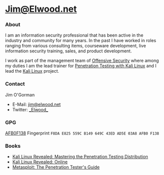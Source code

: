 Jim@Elwood.net
=======

### About
I am an information security professional that has been active in the industry and community for many years. In the past I have worked in roles ranging from various consulting items, courseware development, live information security training, sales, and product development. 

I work as part of the management team of [Offensive Security](https://www.offensive-security.com/about-us/) where among my duties I am the lead trainer for [Penetration Testing with Kali Linux](https://www.offensive-security.com/information-security-training/penetration-testing-training-kali-linux/) and I lead the [Kali Linux](https://www.kali.org) project.

### Contact
Jim O'Gorman
* E-Mail: <jim@elwood.net>
* Twitter: [\_Elwood\_](https://twitter.com/_elwood_)

### GPG
[AFB0F138](AFB0F138_Public.asc)
Fingerprint `F8DA E825 559C B149 649C 43ED AD5E 03A8 AFB0 F138`

### Books
* [Kali Linux Revealed: Mastering the Penetration Testing Distribution](https://www.amazon.com/Kali-Linux-Revealed-Penetration-Distribution/dp/0997615605/)
* [Kali Linux Revealed: Online](https://kali.training/topic/abstract/)
* [Metasploit: The Penetration Tester's Guide](https://www.amazon.com//dp/159327288X/)

